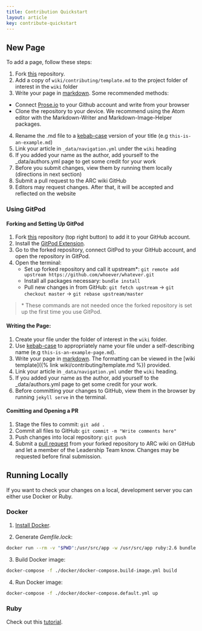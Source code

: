 ```yaml
---
title: Contribution Quickstart
layout: article
key: contribute-quickstart
---
```


## New Page

To add a page, follow these steps:

1. Fork [this](https://github.com/purdue-arc/wiki) repository.
2. Add a copy of `wiki/contributing/template.md` to the project folder of interest in the `wiki` folder
3. Write your page in [markdown](https://www.markdownguide.org/cheat-sheet). Some recommended methods:

- Connect [Prose.io](http://prose.io/) to your Github account and write from your browser
- Clone the repository to your device. We recommend using the Atom editor with the Markdown-Writer and Markdown-Image-Helper packages.

4. Rename the .md file to a [kebab-case](https://textcaseconvert.com/blog/kebab-case/) version of your title (e.g `this-is-an-example.md`)
5. Link your article in `_data/navigation.yml` under the `wiki` heading
6. If you added your name as the author, add yourself to the \_data/authors.yml page to get some credit for your work
7. Before you submit changes, view them by running them locally (directions in next section)
7. Submit a pull request to the ARC wiki GitHub
8. Editors may request changes. After that, it will be accepted and reflected on the website

### Using GitPod

#### Forking and Setting Up GitPod

1. Fork [this](https://github.com/purdue-arc/wiki) repository (top right button) to add it to your GitHub account.
2. Install the [GitPod Extension](https://chrome.google.com/webstore/detail/gitpod-dev-environments-i/dodmmooeoklaejobgleioelladacbeki?hl=en).
3. Go to the forked repository, connect GitPod to your GitHub account, and open the repository in GitPod.
4. Open the terminal:
      - Set up forked repository and call it upstream\*: `git remote add upstream https://github.com/whoever/whatever.git`
      - Install all packages necessary:  `bundle install`
      - Pull new changes in from GitHub: `git fetch upstream` &#8594; `git checkout master` &#8594; `git rebase upstream/master`

> \* These commands are not needed once the forked repository is set up the first time you use GitPod.

#### Writing the Page: 

1. Create your file under the folder of interest in the `wiki` folder.
2. Use [kebab-case](https://textcaseconvert.com/blog/kebab-case/) to appropriately name your file under a self-describing name (e.g `this-is-an-example-page.md`). 
3. Write your page in [markdown](https://www.markdownguide.org/cheat-sheet). The formatting can be viewed in the [wiki template]({% link wiki/contributing/template.md %}) provided.
4. Link your article in `_data/navigation.yml` under the `wiki` heading.
5. If you added your name as the author, add yourself to the \_data/authors.yml page to get some credit for your work.
6. Before committing your changes to GitHub, view them in the browser by running `jekyll serve` in the terminal.

#### Comitting and Opening a PR

1. Stage the files to commit: `git add .`
2. Commit all files to GitHub: `git commit -m "Write comments here"`
3. Push changes into local repository: `git push`
4. Submit a [pull request](https://docs.github.com/en/github/collaborating-with-pull-requests/proposing-changes-to-your-work-with-pull-requests/creating-a-pull-request) from your forked repository to ARC wiki on GitHub and let a member of the Leadership Team know. Changes may be requested before final submission.


## Running Locally

If you want to check your changes on a local, development server you can either use Docker or Ruby.

### Docker

1. [Install Docker](https://docs.docker.com/install/).

2. Generate _Gemfile.lock_:
```bash
docker run --rm -v "$PWD":/usr/src/app -w /usr/src/app ruby:2.6 bundle install
```

3. Build Docker image:
```bash
docker-compose -f ./docker/docker-compose.build-image.yml build
```

4. Run Docker image:
```bash
docker-compose -f ./docker/docker-compose.default.yml up
```

### Ruby

Check out this [tutorial](https://docs.github.com/en/pages/setting-up-a-github-pages-site-with-jekyll/testing-your-github-pages-site-locally-with-jekyll).
